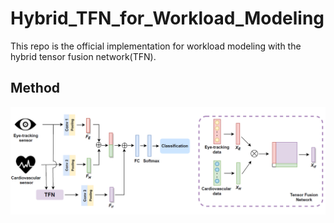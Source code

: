 # Hybrid_TFN_for_Workload_Modeling
This repo is the official implementation for workload modeling with the hybrid tensor fusion network(TFN).
## Method
![image](https://github.com/shengnanh20/Hybrid_TFN_for_Workload_Modeling/blob/main/model.png)
